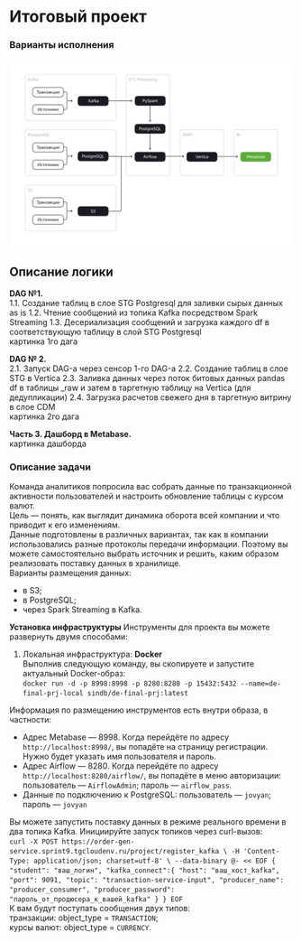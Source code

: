 # Итоговый проект

### Варианты исполнения  
![Image alt](https://github.com/makoloff/de/blob/main/10.%20Final_project/img/infra.png)  

## Описание логики  
**DAG №1.**  
1.1. Создание таблиц в слое STG Postgresql для заливки сырых данных as is
1.2. Чтение сообщений из топика Kafka посредством Spark Streaming
1.3. Десериализация сообщений и загрузка каждого df в соответствующую таблицу в слой STG Postgresql  
картинка 1го дага

**DAG № 2.**  
2.1. Запуск DAG-а через сенсор 1-го DAG-а
2.2. Создание таблиц в слое STG в Vertica
2.3. Заливка данных через поток битовых данных pandas df в таблицы _raw и затем в таргетную таблицу на Vertica (для дедупликации)
2.4. Загрузка расчетов свежего дня в таргетную витрину в слое CDM  
картинка 2го дага

**Часть 3. Дашборд в Metabase.**  
картинка дашборда








### Описание задачи
Команда аналитиков попросила вас собрать данные по транзакционной активности пользователей и настроить обновление таблицы с курсом валют.   
Цель — понять, как выглядит динамика оборота всей компании и что приводит к его изменениям.  
Данные подготовлены в различных вариантах, так как в компании использовались разные протоколы передачи информации. Поэтому вы можете самостоятельно выбрать источник и решить, каким образом реализовать поставку данных в хранилище.  
Варианты размещения данных:  
- в S3;
- в PostgreSQL;
- через Spark Streaming в Kafka.

**Установка инфраструктуры**
Инструменты для проекта вы можете развернуть двумя способами:  
1. Локальная инфраструктура: **Docker**  
Выполнив следующую команду, вы скопируете и запустите актуальный Docker-образ:  
`docker run -d -p 8998:8998 -p 8280:8280 -p 15432:5432 --name=de-final-prj-local sindb/de-final-prj:latest`

Информация по размещению инструментов есть внутри образа, в частности:  
- Адрес Metabase — 8998. Когда перейдёте по адресу `http://localhost:8998/`, вы попадёте на страницу регистрации. Нужно будет указать имя пользователя и пароль.
- Адрес Airflow — 8280. Когда перейдёте по адресу `http://localhost:8280/airflow/`, вы попадёте в меню авторизации: пользователь — `AirflowAdmin`; пароль — `airflow_pass`.
- Данные по подключению к PostgreSQL: пользователь — `jovyan`; пароль — `jovyan`

Вы можете запустить поставку данных в режиме реального времени в два топика Kafka. Инициируйте запуск топиков через curl-вызов:  
`curl -X POST https://order-gen-service.sprint9.tgcloudenv.ru/project/register_kafka \
-H 'Content-Type: application/json; charset=utf-8' \
--data-binary @- << EOF
{
    "student": "ваш_логин",
    "kafka_connect":{
        "host": "ваш_хост_kafka",
        "port": 9091,
        "topic": "transaction-service-input",
        "producer_name": "producer_consumer",
        "producer_password": "пароль_от_продюсера_к_вашей_kafka"
    }
}
EOF`  
К вам будут поступать сообщения двух типов:  
транзакции: object_type = `TRANSACTION`;  
курсы валют: object_type = `CURRENCY`.  


